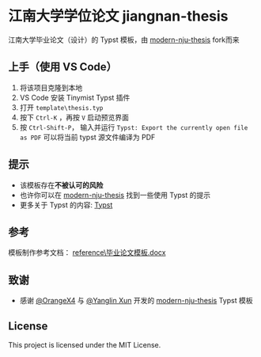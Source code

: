 # 江南大学学位论文 jiangnan-thesis
江南大学毕业论文（设计）的 Typst 模板，由 [modern-nju-thesis](https://github.com/nju-lug/modern-nju-thesis) fork而来

## 上手（使用 VS Code）
1. 将该项目克隆到本地
2. VS Code 安装 Tinymist Typst 插件
3. 打开 `template\thesis.typ`
4. 按下 `Ctrl-K` ，再按 `V` 启动预览界面
5. 按 `Ctrl-Shift-P`， 输入并运行 `Typst: Export the currently open file as PDF` 可以将当前 typst 源文件编译为 PDF

## 提示
- 该模板存在**不被认可的风险**
- 也许你可以在 [modern-nju-thesis](https://github.com/nju-lug/modern-nju-thesis) 找到一些使用 Typst 的提示
- 更多关于 Typst 的内容: [Typst](https://typst.app/)

## 参考
模板制作参考文档： [reference\毕业论文模板.docx](https://github.com/feitian109/jiangnan-thesis/blob/main/reference/%E6%AF%95%E4%B8%9A%E8%AE%BA%E6%96%87%E6%A8%A1%E6%9D%BF.docx)

## 致谢
- 感谢 [@OrangeX4](https://github.com/OrangeX4) 与 [@Yanglin Xun](https://github.com/FurryAcetylCoA) 开发的 [modern-nju-thesis](https://github.com/nju-lug/modern-nju-thesis) Typst 模板

## License
This project is licensed under the MIT License.
